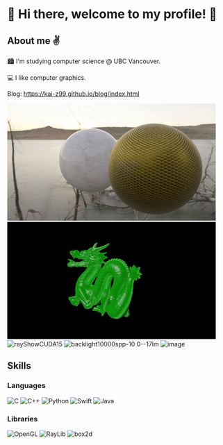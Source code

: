 # 👋 Hi there, welcome to my profile! 👋

## About me ✌️

🏙 I'm studying computer science @ UBC Vancouver.

💻 I like computer graphics.

Blog: https://kai-z99.github.io/blog/index.html

![demo2](https://github.com/kai-z99/KoopaEngine/blob/master/demo/koopaEngineDemoPBR2.gif)
![demo3](https://github.com/kai-z99/KoopaEngine/blob/master/demo/koopaEngineDemoSSS.gif)
<img width="1230" height="1110" alt="rayShowCUDA15" src="https://github.com/user-attachments/assets/e6068963-4093-4794-9ffb-411674fa012e" />
<img width="1918" height="1107" alt="backlight10000spp-10 0--17lm" src="https://github.com/user-attachments/assets/e7db8fcf-5ae2-4a9f-b29d-f1cdaf0d2265" />
<img width="1918" height="1110" alt="image" src="https://github.com/user-attachments/assets/700ac804-fdc2-4d68-905e-f415f7ee8e21" />





## Skills

### Languages

![C](https://img.shields.io/badge/C-00599C?style=for-the-badge&logo=c&logoColor=white)
![C++](https://img.shields.io/badge/C%2B%2B-00599C?style=for-the-badge&logo=c%2B%2B&logoColor=white)
![Python](https://img.shields.io/badge/Python-3776AB?style=for-the-badge&logo=python&logoColor=white)
![Swift](https://img.shields.io/badge/swift-F54A2A?style=for-the-badge&logo=swift&logoColor=white)
![Java](https://img.shields.io/badge/java-%23ED8B00.svg?style=for-the-badge&logo=openjdk&logoColor=white)

### Libraries

![OpenGL](https://img.shields.io/badge/OpenGL-%23FFFFFF.svg?style=for-the-badge&logo=opengl)
![RayLib](https://img.shields.io/badge/RAYLIB-F5F5F5.svg?style=for-the-badge&logo=raylib&logoColor=black)
![box2d](https://img.shields.io/badge/box2d-0092EB.svg?style=for-the-badge&logo=box2d&logoColor=black)


 
